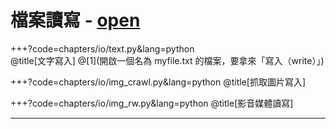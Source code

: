 檔案讀寫 - [open](https://docs.python.org/3/tutorial/inputoutput.html#reading-and-writing-files)
=====

+++?code=chapters/io/text.py&lang=python  
@title[文字寫入]
@[1](開啟一個名為 myfile.txt 的檔案，要拿來「寫入（write）」)

+++?code=chapters/io/img_crawl.py&lang=python
@title[抓取圖片寫入]

+++?code=chapters/io/img_rw.py&lang=python
@title[影音媒體讀寫]

---